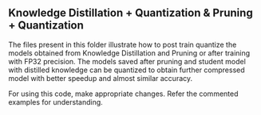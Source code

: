 ## Knowledge Distillation + Quantization & Pruning + Quantization

The files present in this folder illustrate how to post train quantize the models obtained from Knowledge Distillation and Pruning or after training with FP32 precision. The models saved after pruning and student model with distilled knowledge can be quantized to obtain further compressed model with better speedup and almost similar accuracy. 

For using this code, make appropriate changes. Refer the commented examples for understanding.
